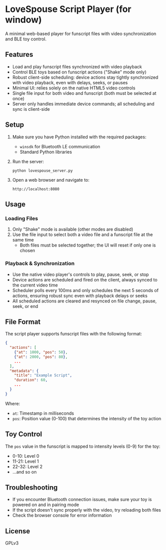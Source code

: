 # LoveSpouse Script Player (for window)

A minimal web-based player for funscript files with video synchronization and BLE toy control.

## Features

- Load and play funscript files synchronized with video playback
- Control BLE toys based on funscript actions ("Shake" mode only)
- Robust client-side scheduling: device actions stay tightly synchronized with video playback, even with delays, seeks, or pauses
- Minimal UI: relies solely on the native HTML5 video controls
- Single file input for both video and funscript (both must be selected at once)
- Server only handles immediate device commands; all scheduling and sync is client-side

## Setup

1. Make sure you have Python installed with the required packages:
   - `winsdk` for Bluetooth LE communication
   - Standard Python libraries

2. Run the server:
   ```
   python lovespouse_server.py
   ```

3. Open a web browser and navigate to:
   ```
   http://localhost:8080
   ```

## Usage

### Loading Files

1. Only "Shake" mode is available (other modes are disabled)
2. Use the file input to select both a video file and a funscript file at the same time
   - Both files must be selected together; the UI will reset if only one is chosen

### Playback & Synchronization

- Use the native video player's controls to play, pause, seek, or stop
- Device actions are scheduled and fired on the client, always synced to the current video time
- Scheduler polls every 100ms and only schedules the next 5 seconds of actions, ensuring robust sync even with playback delays or seeks
- All scheduled actions are cleared and resynced on file change, pause, seek, or end

## File Format

The script player supports funscript files with the following format:

```json
{
  "actions": [
    {"at": 1000, "pos": 50},
    {"at": 2000, "pos": 80},
    ...
  ],
  "metadata": {
    "title": "Example Script",
    "duration": 60,
    ...
  }
}
```

Where:
- `at`: Timestamp in milliseconds
- `pos`: Position value (0-100) that determines the intensity of the toy action

## Toy Control

The `pos` value in the funscript is mapped to intensity levels (0-9) for the toy:

- 0-10: Level 0
- 11-21: Level 1
- 22-32: Level 2
- ...and so on

## Troubleshooting

- If you encounter Bluetooth connection issues, make sure your toy is powered on and in pairing mode
- If the script doesn't sync properly with the video, try reloading both files
- Check the browser console for error information

## License

GPLv3
